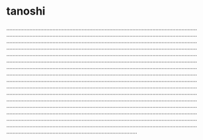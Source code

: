 # tanoshi
.....................................................................................................................................................................................................................................................................................................................................................................................................................................................................................................................................................................................................................................................................................................................................................................................................................................................................................................................................................................................................................................................................................................................................................................................................................................................................................................................................................................................................................................................................................................................................................................................................................................................................................................................................................................................................................................................................................................................................................................................................................................................................................................................................................